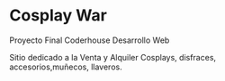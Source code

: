 # Cosplay War

Proyecto Final
Coderhouse
Desarrollo Web

Sitio dedicado a la Venta y Alquiler
Cosplays, disfraces, accesorios,muñecos, llaveros.
